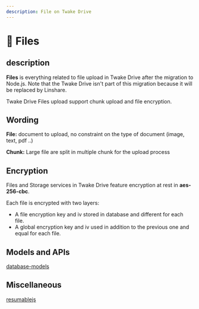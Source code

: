 ```yaml
---
description: File on Twake Drive
---
```


# 📄 Files
<!-- TODO[NOT UP TO DATE] -->
## description

**Files** is everything related to file upload in Twake Drive after the migration to Node.js. Note that the Twake Drive isn't part of this migration because it will be replaced by Linshare.

Twake Drive Files upload support chunk upload and file encryption.

## Wording

**File:** document to upload, no constraint on the type of document \(image, text, pdf ..\)

**Chunk:** Large file are split in multiple chunk for the upload process

## Encryption

Files and Storage services in Twake Drive feature encryption at rest in **aes-256-cbc**.

Each file is encrypted with two layers:

- A file encryption key and iv stored in database and different for each file.
- A global encryption key and iv used in addition to the previous one and equal for each file.

## Models and APIs

[database-models](database-models.md)

## Miscellaneous

[resumablejs](resumablejs.md)
